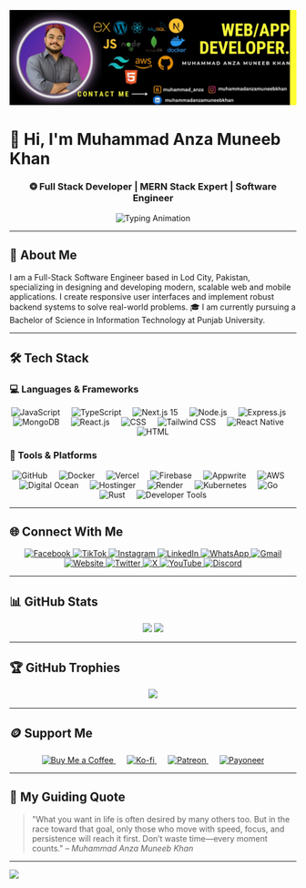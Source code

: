 ![Design and Development](https://raw.githubusercontent.com/muhammadanzamuneebkhan/muhammadanzamuneebkhan/master/githubbanner.jpg)

# 👋 Hi, I'm Muhammad Anza Muneeb Khan  

<h3 align="center">
❂ Full Stack Developer | MERN Stack Expert | Software Engineer
</h3>

<p align="center">
  <img 
    src="https://readme-typing-svg.demolab.com?font=Fira+Code&size=22&pause=1000&color=16A34A&center=true&vCenter=true&width=800&lines=Building+Scalable+Web+and+Mobile+Apps;Crafting+Modern+UI+with+React+and+TailwindCSS;API+Development+%26+Third-Party+Integration;Performance+Optimization+%26+Bug+Fixing;Delivering+End-to-End+MERN+Solutions;Cloud+Deployment+on+AWS+%26+Vercel" 
    alt="Typing Animation" 
  />
</p>

---

## 📜 About Me  
I am a Full-Stack Software Engineer based in Lod City, Pakistan, specializing in designing and developing modern, scalable web and mobile applications. I create responsive user interfaces and implement robust backend systems to solve real-world problems. 🎓 I am currently pursuing a Bachelor of Science in Information Technology at Punjab University.

---

## 🛠 Tech Stack  

### 💻 Languages & Frameworks  
<div align="center">
  <img src="https://skillicons.dev/icons?i=js" height="60" alt="JavaScript" />
  <img width="12" />
  <img src="https://skillicons.dev/icons?i=ts" height="60" alt="TypeScript" />
  <img width="12" />
  <img src="https://skillicons.dev/icons?i=nextjs" height="60" alt="Next.js 15" />
  <img width="12" />
  <img src="https://skillicons.dev/icons?i=nodejs" height="60" alt="Node.js" />
  <img width="12" />
  <img src="https://skillicons.dev/icons?i=express" height="60" alt="Express.js" />
  <img width="12" />
  <img src="https://skillicons.dev/icons?i=mongodb" height="60" alt="MongoDB" />
  <img width="12" />
  <img src="https://skillicons.dev/icons?i=react" height="60" alt="React.js" />
  <img width="12" />
  <img src="https://skillicons.dev/icons?i=css" height="60" alt="CSS" />
  <img width="12" />
  <img src="https://skillicons.dev/icons?i=tailwind" height="60" alt="Tailwind CSS" />
  <img width="12" />
  <img src="https://skillicons.dev/icons?i=reactnative" height="60" alt="React Native" />
  <img width="12" />
  <img src="https://skillicons.dev/icons?i=html" height="60" alt="HTML" />
</div>


### 🔧 Tools & Platforms   
<p align="center">
  <img src="https://skillicons.dev/icons?i=github" height="40" alt="GitHub" />
  <img width="12" />
  <img src="https://cdn.jsdelivr.net/gh/devicons/devicon/icons/docker/docker-plain-wordmark.svg" height="40" alt="Docker" />
  <img width="12" />
  <img src="https://skillicons.dev/icons?i=vercel" height="40" alt="Vercel" />
  <img width="12" />
  <img src="https://cdn.jsdelivr.net/gh/devicons/devicon/icons/firebase/firebase-plain-wordmark.svg" height="40" alt="Firebase" />
  <img width="12" />
  <img src="https://skillicons.dev/icons?i=appwrite" height="40" alt="Appwrite" />
  <img width="12" />
  <img src="https://skillicons.dev/icons?i=aws" height="40" alt="AWS" />
  <img width="12" />
  <img src="https://skillicons.dev/icons?i=digitalocean" height="40" alt="Digital Ocean" />
  <img width="12" />
  <img src="https://img.shields.io/badge/Hostinger-%23633E95.svg?style=for-the-badge&logo=hostinger&logoColor=white" height="40" alt="Hostinger" />
  <img width="12" />
  <img src="https://skillicons.dev/icons?i=render" height="40" alt="Render" />
  <img width="12" />
  <img src="https://skillicons.dev/icons?i=kubernetes" height="40" alt="Kubernetes" />
  <img width="12" />
  <img src="https://skillicons.dev/icons?i=go" height="40" alt="Go" />
  <img width="12" />
  <img src="https://skillicons.dev/icons?i=rust" height="40" alt="Rust" />
  <img width="12" />
  <img src="https://skillicons.dev/icons?i=devto" height="40" alt="Developer Tools" />
</p>


---

## 🌐 Connect With Me  
<div align="center">
  <a href="https://www.facebook.com/yourusername" target="_blank">
    <img src="https://img.shields.io/static/v1?message=Facebook&logo=facebook&label=&color=1877F2&logoColor=white&style=for-the-badge" height="35" alt="Facebook" />
  </a>
  <a href="https://www.tiktok.com/@yourusername" target="_blank">
    <img src="https://img.shields.io/static/v1?message=TikTok&logo=tiktok&label=&color=000000&logoColor=white&style=for-the-badge" height="35" alt="TikTok" />
  </a>
  <a href="https://www.instagram.com/yourusername" target="_blank">
    <img src="https://img.shields.io/static/v1?message=Instagram&logo=instagram&label=&color=E4405F&logoColor=white&style=for-the-badge" height="35" alt="Instagram" />
  </a>
  <a href="https://www.linkedin.com/in/yourusername" target="_blank">
    <img src="https://img.shields.io/static/v1?message=LinkedIn&logo=linkedin&label=&color=0077B5&logoColor=white&style=for-the-badge" height="35" alt="LinkedIn" />
  </a>
  <a href="https://wa.me/yourphonenumber" target="_blank">
    <img src="https://img.shields.io/static/v1?message=WhatsApp&logo=whatsapp&label=&color=25D366&logoColor=white&style=for-the-badge" height="35" alt="WhatsApp" />
  </a>
  <a href="mailto:your.email@example.com" target="_blank">
    <img src="https://img.shields.io/static/v1?message=Gmail&logo=gmail&label=&color=D14836&logoColor=white&style=for-the-badge" height="35" alt="Gmail" />
  </a>
  <a href="https://yourwebsite.com" target="_blank">
    <img src="https://img.shields.io/static/v1?message=Website&logo=google-chrome&label=&color=4285F4&logoColor=white&style=for-the-badge" height="35" alt="Website" />
  </a>
  <a href="https://twitter.com/yourusername" target="_blank">
    <img src="https://img.shields.io/static/v1?message=Twitter&logo=twitter&label=&color=1DA1F2&logoColor=white&style=for-the-badge" height="35" alt="Twitter" />
  </a>
  <a href="https://x.com/yourusername" target="_blank">
    <img src="https://img.shields.io/static/v1?message=X&logo=x&label=&color=000000&logoColor=white&style=for-the-badge" height="35" alt="X" />
  </a>
  <a href="https://www.youtube.com/@yourusername" target="_blank">
    <img src="https://img.shields.io/static/v1?message=YouTube&logo=youtube&label=&color=FF0000&logoColor=white&style=for-the-badge" height="35" alt="YouTube" />
  </a>
  <a href="https://discord.com/users/yourusername" target="_blank">
    <img src="https://img.shields.io/static/v1?message=Discord&logo=discord&label=&color=7289DA&logoColor=white&style=for-the-badge" height="35" alt="Discord" />
  </a>
</div>



---

## 📊 GitHub Stats
<div align="center">
  <!-- Main stats: commits, PRs, issues -->
  <img src="https://github-readme-stats.vercel.app/api?username=muhammadanzamuneebkhan&theme=dark&hide_border=true&show_icons=true&count_private=true" />

  <!-- Top languages used -->
  <img src="https://github-readme-stats.vercel.app/api/top-langs/?username=muhammadanzamuneebkhan&theme=dark&hide_border=true&layout=compact" />
</div>

---

## 🏆 GitHub Trophies
<div align="center">
  <img src="https://github-profile-trophy.vercel.app/?username=muhammadanzamuneebkhan&theme=radical&no-frame=false&no-bg=true&margin-w=4" />
</div>

---

## 🪙 Support Me

<p align="center">
  <!-- Buy Me a Coffee -->
  <a href="https://www.buymeacoffee.com/yourusername">
    <img height="28" src="https://img.shields.io/badge/Buy%20Me%20a%20Coffee-ffdd00?style=for-the-badge&logo=buy-me-a-coffee&logoColor=black" alt="Buy Me a Coffee">
  </a>
  &nbsp;&nbsp;&nbsp;&nbsp;

  <!-- Ko-fi -->
  <a href="https://ko-fi.com/yourusername">
    <img height="28" src="https://img.shields.io/badge/Ko--fi-F16061?style=for-the-badge&logo=ko-fi&logoColor=white" alt="Ko-fi">
  </a>
  &nbsp;&nbsp;&nbsp;&nbsp;

  <!-- Patreon -->
  <a href="https://www.patreon.com/yourusername">
    <img height="28" src="https://img.shields.io/badge/Patreon-F96854?style=for-the-badge&logo=patreon&logoColor=white" alt="Patreon">
  </a>
  &nbsp;&nbsp;&nbsp;&nbsp;

  <!-- Payoneer -->
  <a href="https://www.payoneer.com/">
    <img height="28" src="https://img.shields.io/badge/Payoneer-FF4800?style=for-the-badge&logo=payoneer&logoColor=white" alt="Payoneer">
  </a>
</p>



---

## 🧠 My Guiding Quote  
> "What you want in life is often desired by many others too. But in the race toward that goal, only those who move with speed, focus, and persistence will reach it first. Don’t waste time—every moment counts." – *Muhammad Anza Muneeb Khan*  

---

[![](https://visitcount.itsvg.in/api?id=muhammadanzamuneebkhan&icon=0&color=0)](https://visitcount.itsvg.in)
